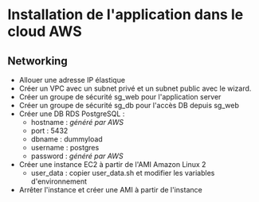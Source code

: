 # Installation de l'application dans le cloud AWS

## Networking

-   Allouer une adresse IP élastique
-   Créer un VPC avec un subnet privé et un subnet public avec le wizard.
-   Créer un groupe de sécurité sg_web pour l'application server
-   Créer un groupe de sécurité sg_db pour l'accès DB depuis sg_web
-   Créer une DB RDS PostgreSQL :
    -   hostname : _généré par AWS_
    -   port : 5432
    -   dbname : dummyload
    -   username : postgres
    -   password : _généré par AWS_
-   Créer une instance EC2 à partir de l'AMI Amazon Linux 2
    -   user_data : copier user_data.sh et modifier les variables d'environnement
-   Arrêter l'instance et créer une AMI à partir de l'instance

